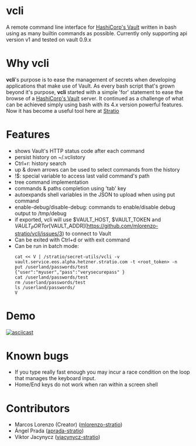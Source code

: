 # vcli
A remote command line interface for [HashiCorp's Vault](https://www.vaultproject.io/) written in bash using as many builtin commands as possible.
Currently only supporting api version v1 and tested on vault 0.9.x

# Why vcli
**vcli**'s purpose is to ease the management of secrets when developing applications that make use of Vault.
As every bash script that's grown beyond it's purpose, **vcli** started with a simple 'for' statement to ease the browse of a [HashiCorp's Vault](https://www.vaultproject.io/) server. It continued as a challenge of what can be achieved simply using bash with its 4.x version powerful features.
Now it has become a useful tool here at [Stratio](http://www.stratio.com)

# Features
* shows Vault's HTTP status code after each command
* persist history on ~/.vclistory
* Ctrl+r: history search
* up & down arrows can be used to select commands from the history
* !$: special variable to access last valid command's path
* tree command implementation
* commands & paths completion using 'tab' key
* autoexpands shell variables in the JSON to upload when using put command
* enable-debug/disable-debug: commands to enable/disable debug output to /tmp/debug
* if exported, vcli will use $VAULT_HOST, $VAULT_TOKEN and $VAULT_PORT or [$VAULT_ADDR](https://github.com/mlorenzo-stratio/vcli/issues/3) to connect to Vault
* Can be exited with Ctrl+d or with exit command
* Can be run in batch mode:
  ```shell
  cat << V | /stratio/secret-utils/vcli -v vault.service.eos.alpha.hetzner.stratio.com -t <root_token> -n
  put /userland/passwords/test {"user":"myuser","pass":"verysecurepass" }
  cat /userland/passwords/test
  rm /userland/passwords/test
  ls /userland/passwords/
  V
  ```

# Demo
[![asciicast](https://asciinema.org/a/132636.png)](https://asciinema.org/a/132636)

# Known bugs
* If you type really fast enough you may incur a race condition on the loop that manages the keyboard input.
* Home/End keys do not work when ran within a screen shell

# Contributors

* Marcos Lorenzo (Creator) ([mlorenzo-stratio](https://github.com/mlorenzo-stratio))
* Ángel Prada ([aprada-stratio](https://github.com/aprada-stratio))
* Viktor Jacynycz ([vjacynycz-stratio](https://github.com/vjacynycz-stratio))